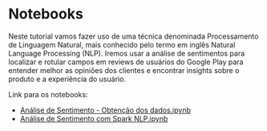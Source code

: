 # Notebooks

Neste tutorial vamos fazer uso de uma técnica denominada Processamento de Linguagem Natural, mais conhecido pelo termo em inglês Natural Language Processing (NLP). Iremos usar a análise de sentimentos para localizar e rotular campos em reviews de usuários do Google Play para entender melhor as opiniões dos clientes e encontrar insights sobre o produto e a experiência do usuário.

Link para os notebooks:

* [Análise de Sentimento - Obtenção dos dados.ipynb](https://colab.research.google.com/drive/1bUsN0c0f3T3LXBUNIrhxMYaJCJHUqTTm?usp=sharing)
* [Análise de Sentimento com Spark NLP.ipynb](https://colab.research.google.com/drive/1PMWVS-pJ2gxfFoHPRPH80AkJBr4g1ynb?usp=sharing)
